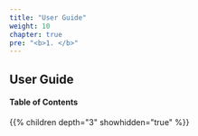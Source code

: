 ```yaml
---
title: "User Guide"
weight: 10
chapter: true
pre: "<b>1. </b>"
---
```


## User Guide
#### Table of Contents
{{% children depth="3" showhidden="true" %}}

